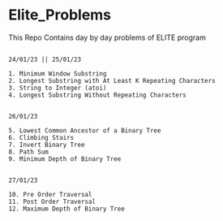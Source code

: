 # Elite_Problems
This Repo Contains day by day problems of ELITE program




```shell

24/01/23 || 25/01/23

1. Minimum Window Substring
2. Longest Substring with At Least K Repeating Characters
3. String to Integer (atoi)
4. Longest Substring Without Repeating Characters
```

```shell

26/01/23

5. Lowest Common Ancestor of a Binary Tree
6. Climbing Stairs
7. Invert Binary Tree
8. Path Sum
9. Minimum Depth of Binary Tree
```

```shell

27/01/23

10. Pre Order Traversal
11. Post Order Traversal
12. Maximum Depth of Binary Tree

```
